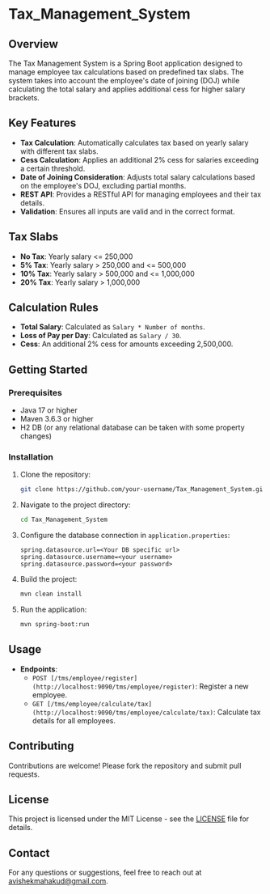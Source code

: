 # Tax_Management_System

## Overview
The Tax Management System is a Spring Boot application designed to manage employee tax calculations based on predefined tax slabs. The system takes into account the employee's date of joining (DOJ) while calculating the total salary and applies additional cess for higher salary brackets.

## Key Features
- **Tax Calculation**: Automatically calculates tax based on yearly salary with different tax slabs.
- **Cess Calculation**: Applies an additional 2% cess for salaries exceeding a certain threshold.
- **Date of Joining Consideration**: Adjusts total salary calculations based on the employee's DOJ, excluding partial months.
- **REST API**: Provides a RESTful API for managing employees and their tax details.
- **Validation**: Ensures all inputs are valid and in the correct format.

## Tax Slabs
- **No Tax**: Yearly salary <= 250,000
- **5% Tax**: Yearly salary > 250,000 and <= 500,000
- **10% Tax**: Yearly salary > 500,000 and <= 1,000,000
- **20% Tax**: Yearly salary > 1,000,000

## Calculation Rules
- **Total Salary**: Calculated as `Salary * Number of months`.
- **Loss of Pay per Day**: Calculated as `Salary / 30`.
- **Cess**: An additional 2% cess for amounts exceeding 2,500,000.

## Getting Started

### Prerequisites
- Java 17 or higher
- Maven 3.6.3 or higher
- H2 DB (or any relational database can be taken with some property changes)

### Installation
1. Clone the repository:
    ```sh
    git clone https://github.com/your-username/Tax_Management_System.git
    ```
2. Navigate to the project directory:
    ```sh
    cd Tax_Management_System
    ```
3. Configure the database connection in `application.properties`:
    ```properties
    spring.datasource.url=<Your DB specific url>
    spring.datasource.username=<your username>
    spring.datasource.password=<your password>
    ```
4. Build the project:
    ```sh
    mvn clean install
    ```
5. Run the application:
    ```sh
    mvn spring-boot:run
    ```

## Usage
- **Endpoints**:
    - `POST [/tms/employee/register](http://localhost:9090/tms/employee/register)`: Register a new employee.
    - `GET [/tms/employee/calculate/tax](http://localhost:9090/tms/employee/calculate/tax)`: Calculate tax details for all employees.

## Contributing
Contributions are welcome! Please fork the repository and submit pull requests.

## License
This project is licensed under the MIT License - see the [LICENSE](LICENSE) file for details.

## Contact
For any questions or suggestions, feel free to reach out at avishekmahakud@gmail.com.

